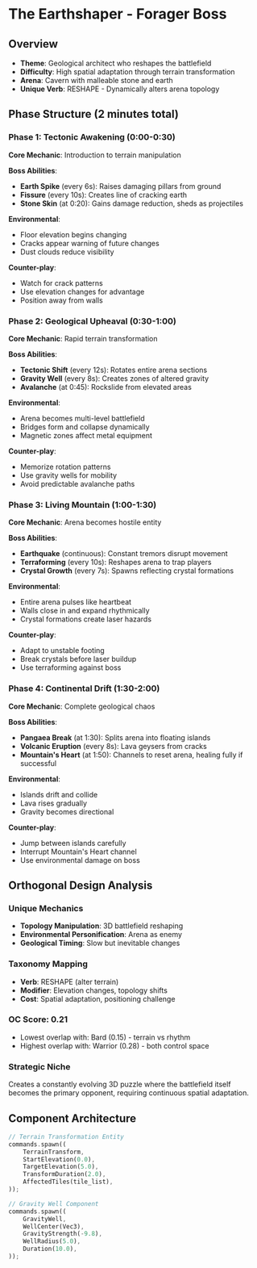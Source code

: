 # The Earthshaper - Forager Boss

## Overview
- **Theme**: Geological architect who reshapes the battlefield
- **Difficulty**: High spatial adaptation through terrain transformation
- **Arena**: Cavern with malleable stone and earth
- **Unique Verb**: RESHAPE - Dynamically alters arena topology

## Phase Structure (2 minutes total)

### Phase 1: Tectonic Awakening (0:00-0:30)
**Core Mechanic**: Introduction to terrain manipulation

**Boss Abilities**:
- **Earth Spike** (every 6s): Raises damaging pillars from ground
- **Fissure** (every 10s): Creates line of cracking earth
- **Stone Skin** (at 0:20): Gains damage reduction, sheds as projectiles

**Environmental**:
- Floor elevation begins changing
- Cracks appear warning of future changes
- Dust clouds reduce visibility

**Counter-play**:
- Watch for crack patterns
- Use elevation changes for advantage
- Position away from walls

### Phase 2: Geological Upheaval (0:30-1:00)
**Core Mechanic**: Rapid terrain transformation

**Boss Abilities**:
- **Tectonic Shift** (every 12s): Rotates entire arena sections
- **Gravity Well** (every 8s): Creates zones of altered gravity
- **Avalanche** (at 0:45): Rockslide from elevated areas

**Environmental**:
- Arena becomes multi-level battlefield
- Bridges form and collapse dynamically
- Magnetic zones affect metal equipment

**Counter-play**:
- Memorize rotation patterns
- Use gravity wells for mobility
- Avoid predictable avalanche paths

### Phase 3: Living Mountain (1:00-1:30)
**Core Mechanic**: Arena becomes hostile entity

**Boss Abilities**:
- **Earthquake** (continuous): Constant tremors disrupt movement
- **Terraforming** (every 10s): Reshapes arena to trap players
- **Crystal Growth** (every 7s): Spawns reflecting crystal formations

**Environmental**:
- Entire arena pulses like heartbeat
- Walls close in and expand rhythmically
- Crystal formations create laser hazards

**Counter-play**:
- Adapt to unstable footing
- Break crystals before laser buildup
- Use terraforming against boss

### Phase 4: Continental Drift (1:30-2:00)
**Core Mechanic**: Complete geological chaos

**Boss Abilities**:
- **Pangaea Break** (at 1:30): Splits arena into floating islands
- **Volcanic Eruption** (every 8s): Lava geysers from cracks
- **Mountain's Heart** (at 1:50): Channels to reset arena, healing fully if successful

**Environmental**:
- Islands drift and collide
- Lava rises gradually
- Gravity becomes directional

**Counter-play**:
- Jump between islands carefully
- Interrupt Mountain's Heart channel
- Use environmental damage on boss

## Orthogonal Design Analysis

### Unique Mechanics
- **Topology Manipulation**: 3D battlefield reshaping
- **Environmental Personification**: Arena as enemy
- **Geological Timing**: Slow but inevitable changes

### Taxonomy Mapping
- **Verb**: RESHAPE (alter terrain)
- **Modifier**: Elevation changes, topology shifts
- **Cost**: Spatial adaptation, positioning challenge

### OC Score: 0.21
- Lowest overlap with: Bard (0.15) - terrain vs rhythm
- Highest overlap with: Warrior (0.28) - both control space

### Strategic Niche
Creates a constantly evolving 3D puzzle where the battlefield itself becomes the primary opponent, requiring continuous spatial adaptation.

## Component Architecture

```rust
// Terrain Transformation Entity
commands.spawn((
    TerrainTransform,
    StartElevation(0.0),
    TargetElevation(5.0),
    TransformDuration(2.0),
    AffectedTiles(tile_list),
));

// Gravity Well Component
commands.spawn((
    GravityWell,
    WellCenter(Vec3),
    GravityStrength(-9.8),
    WellRadius(5.0),
    Duration(10.0),
));
```